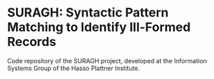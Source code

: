 # SURAGH: Syntactic Pattern Matching to Identify Ill-Formed Records
Code repository of the SURAGH project, developed at the Information Systems Group of the Hasso Plattner Institute.
